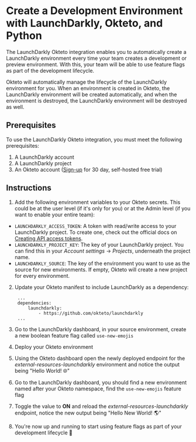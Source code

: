 # Create a Development Environment with LaunchDarkly, Okteto, and Python

The LaunchDarkly Okteto integration enables you to automatically create a LaunchDarkly environment every time your team creates a development or preview environment. With this, your team will be able to use feature flags as part of the development lifecycle. 

Okteto will automatically manage the lifecycle of the LaunchDarkly environment for you. When an environment is created in Okteto, the LaunchDarkly environment will be created automatically, and when the environment is destroyed, the LaunchDarkly environment will be destroyed as well. 

## Prerequisites

To use the LaunchDarkly Okteto integration, you must meet the following prerequisites:
1. A LaunchDarkly account
1. A LaunchDarkly project 
1. An Okteto account ([Sign-up](https://www.okteto.com/try-free/) for 30 day, self-hosted free trial)


## Instructions

1. Add the following environment variables to your Okteto secrets. This could be at the user level (if it's only for you) or at the Admin level (if you want to enable your entire team):

- `LAUNCHDARKLY_ACCESS_TOKEN`: A token with read/write access to your LaunchDarkly project. To create one, check out the official docs on [Creating API access tokens](https://docs.launchdarkly.com/home/account-security/api-access-tokens#creating-api-access-tokens).
- `LAUNCHDARKLY_PROJECT_KEY`: The key of your LaunchDarkly project. You can find this in your *Account settings* -> *Projects*, underneath the project name.
- `LAUNCHDARKLY_SOURCE`: The key of the environment you want to use as the source for new environments. If empty, Okteto will create a new project for every environment.

2. Update your Okteto manifest to include LaunchDarkly as a dependency:
    
        ...
        dependencies:
            launchdarkly:
                - https://github.com/okteto/launchdarkly
        ...

3. Go to the LaunchDarkly dashboard, in your source environment, create a new boolean feature flag called `use-new-emojis`

4. Deploy your Okteto environment

5. Using the Okteto dashboard open the newly deployed endpoint for the *external-resources-launchdarkly* environment and notice the output being "Hello World! 🌐" 

6. Go to the LaunchDarkly dashboard, you should find a new environment named after your Okteto namespace, find the `use-new-emojis` feature flag

7. Toggle the value to **ON** and reload the *external-resources-launchdarkly* endpoint, notice the new output being "Hello New World! 🌎"

8. You're now up and running to start using feature flags as part of your development lifecycle 🚀

